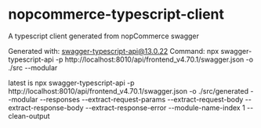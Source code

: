 # nopcommerce-typescript-client

A typescript client generated from nopCommerce swagger

Generated with:
swagger-typescript-api@13.0.22
Command:
npx swagger-typescript-api -p http://localhost:8010/api/frontend_v4.70.1/swagger.json -o ./src --modular

latest is
npx swagger-typescript-api -p http://localhost:8010/api/frontend_v4.70.1/swagger.json -o ./src/generated --modular --responses --extract-request-params --extract-request-body --extract-response-body --extract-response-error --module-name-index 1 --clean-output

<!-- Add operation ids in nopcommerce
src\Nop.Plugin.Misc.WebApi.Frontend\Infrastructure\PluginNopStartup.cs
services.AddSwaggerGen(options =>
{
options.CustomOperationIds(e => $"{e.HttpMethod}_{e.ActionDescriptor.RouteValues["controller"]}_{e.ActionDescriptor.RouteValues["action"]}"); -->
